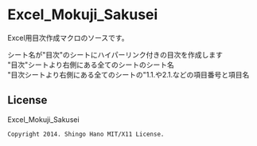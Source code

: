 Excel_Mokuji_Sakusei
====================

Excel用目次作成マクロのソースです。

シート名が"目次"のシートにハイパーリンク付きの目次を作成します  
"目次"シートより右側にある全てのシートのシート名  
"目次シートより右側にある全てのシートの"1.1.や2.1.などの項目番号と項目名  


License
------

Excel_Mokuji_Sakusei


`Copyright 2014. Shingo Hano MIT/X11 License.`  
